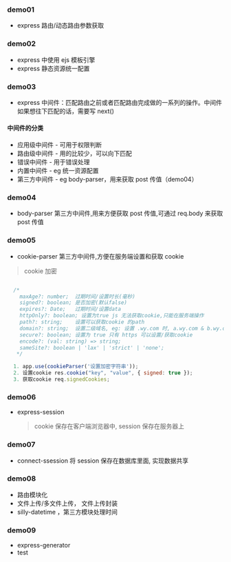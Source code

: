 ### demo01

- express 路由/动态路由参数获取

### demo02

- express 中使用 ejs 模板引擎
- express 静态资源统一配置

### demo03

- express 中间件：匹配路由之前或者匹配路由完成做的一系列的操作。中间件如果想往下匹配的话，需要写 next()

#### 中间件的分类

- 应用级中间件 - 可用于权限判断
- 路由级中间件 - 用的比较少，可以向下匹配
- 错误中间件 - 用于错误处理
- 内置中间件 - eg 统一资源配置
- 第三方中间件 - eg body-parser，用来获取 post 传值（demo04）

### demo04

- body-parser 第三方中间件,用来方便获取 post 传值,可通过 req.body 来获取 post 传值

### demo05

- cookie-parser 第三方中间件,方便在服务端设置和获取 cookie

> cookie 加密

```js

  /*
    maxAge?: number;  过期时间/设置时长(毫秒)
    signed?: boolean; 是否加密(默认false)
    expires?: Date;   过期时间/设置data
    httpOnly?: boolean; 设置为true js 无法获取cookie,只能在服务端操作
    path?: string;    设置可以获取cookie 的path
    domain?: string;  设置二级域名, eg: 设置 .wy.com 时, a.wy.com & b.wy.com 都可以访问cookie
    secure?: boolean; 设置为 true 只有 https 可以设置/获取cookie
    encode?: (val: string) => string;
    sameSite?: boolean | 'lax' | 'strict' | 'none';
   */

  1. app.use(cookieParser('设置加密字符串'));
  2. 设置cookie res.cookie("key", "value", { signed: true });
  3. 获取cookie req.signedCookies;
```

### demo06

- express-session
  > cookie 保存在客户端浏览器中, session 保存在服务器上

### demo07

- connect-ssession 将 session 保存在数据库里面, 实现数据共享

### demo08

- 路由模块化
- 文件上传/多文件上传， 文件上传封装
- silly-datetime ，第三方模块处理时间

### demo09

- express-generator
- test
